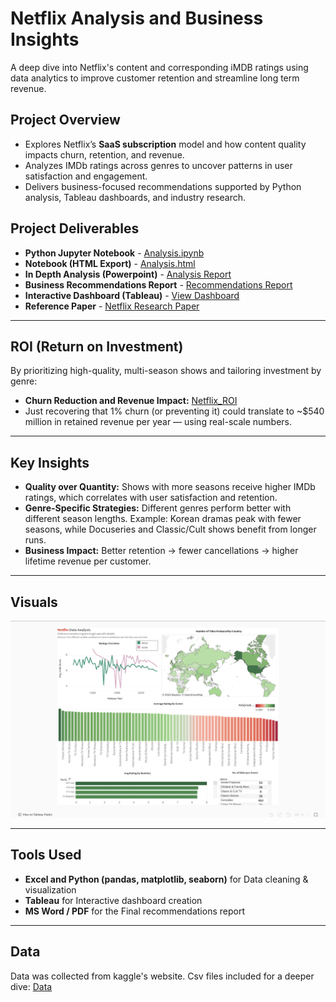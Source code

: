 # Netflix Analysis and Business Insights
A deep dive into Netflix's content and corresponding iMDB ratings using data analytics to improve customer retention and streamline long term revenue.

## Project Overview

-  Explores Netflix’s **SaaS subscription** model and how content quality impacts churn, retention, and revenue.  
- Analyzes IMDb ratings across genres to uncover patterns in user satisfaction and engagement.  
-  Delivers business-focused recommendations supported by Python analysis, Tableau dashboards, and industry research.


  ## Project Deliverables
  
- **Python Jupyter Notebook** - [Analysis.ipynb](notebooks/Netflix_Portifolio.ipynb)  
- **Notebook (HTML Export)** - [Analysis.html](notebooks/Netflix_Portifolio.html)
- **In Depth Analysis (Powerpoint)** - [Analysis Report](reports/NetflixAnalysis.pdf)
- **Business Recommendations Report** - [Recommendations Report](reports/recommendation.pdf)  
- **Interactive Dashboard (Tableau)** - [View Dashboard](https://public.tableau.com/views/NetflixAnalysisDashboard_17544898121490/Dashboard?:language=en-US&:sid=&:redirect=auth&:display_count=n&:origin=viz_share_link)  
- **Reference Paper** - [Netflix Research Paper](reports/paper)  


---

##  ROI (Return on Investment)  

By prioritizing high-quality, multi-season shows and tailoring investment by genre:  
- **Churn Reduction and Revenue Impact:** [Netflix_ROI](reports/Netflix_ROI.pdf)
- Just recovering that 1% churn (or preventing it) could translate to ~$540 million in retained revenue per year — using real-scale numbers.


---

##  Key Insights  

- **Quality over Quantity:** Shows with more seasons receive higher IMDb ratings, which correlates with user satisfaction and retention.  
- **Genre-Specific Strategies:** Different genres perform better with different season lengths. Example: Korean dramas peak with fewer seasons, while Docuseries and Classic/Cult shows benefit from longer runs.  
- **Business Impact:** Better retention → fewer cancellations → higher lifetime revenue per customer.  

---

## Visuals  

![Dashboard Screenshot](visuals/Dashboard.png)  

---


## Tools Used  

- **Excel and Python (pandas, matplotlib, seaborn)** for Data cleaning & visualization  
- **Tableau** for Interactive dashboard creation  
- **MS Word / PDF** for the Final recommendations report  

---

## Data
Data was collected from kaggle's website. Csv files included for a deeper dive:
[Data](Data)



